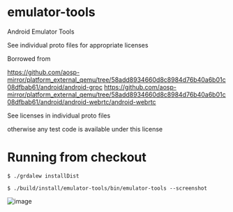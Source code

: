 # emulator-tools
Android Emulator Tools

See individual proto files for appropriate licenses

Borrowed from 

https://github.com/aosp-mirror/platform_external_qemu/tree/58add8934660d8c8984d76b40a6b01c08dfbab61/android/android-grpc
https://github.com/aosp-mirror/platform_external_qemu/tree/58add8934660d8c8984d76b40a6b01c08dfbab61/android/android-webrtc/android-webrtc

See licenses in individual proto files

otherwise any test code is available under this license

# Running from checkout

```
$ ./grdalew installDist

$ ./build/install/emulator-tools/bin/emulator-tools --screenshot
```

![image](https://user-images.githubusercontent.com/231923/79718336-b84d3780-82d3-11ea-9f40-4f48b0ccc8bf.png)

